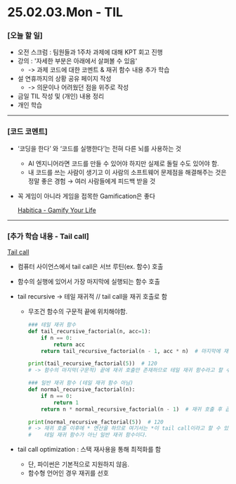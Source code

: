 # 25.02.03.Mon - TIL

### [오늘 할 일]

- 오전 스크럼 : 팀원들과 1주차 과제에 대해 KPT 회고 진행
- 강의 : '자세한 부분은 아래에서 살펴볼 수 있음'
    - -> 과제 코드에 대한 코멘트 & 재귀 함수 내용 추가 학습 
- 설 연휴까지의 상황 공유 페이지 작성
    - -> 의문이나 어려웠던 점을 위주로 작성
- 금일 TIL 작성 및 (개인) 내용 정리
- 개인 학습

---

### [코드 코멘트]

- ‘코딩을 한다’ 와 ‘코드를 실행한다’는 전혀 다른 뇌를 사용하는 것
    - AI 엔지니어라면 코드를 만들 수 있어야 하지만 실제로 돌릴 수도 있어야 함.
    - 내 코드를 쓰는 사람이 생기고 이 사람의 소프트웨어 문제점을 해결해주는 것은 정말 좋은 경험 → 여러 사람들에게 피드백 받을 것
- 꼭 게임이 아니라 게임을 접목한 Gamification은 좋다
    
    [Habitica - Gamify Your Life](https://habitica.com/static/home)
    
---

### [추가 학습 내용 - Tail call]

[Tail call](https://en.wikipedia.org/wiki/Tail_call)

- 컴퓨터 사이언스에서 tail call은 서브 루틴(ex. 함수) 호출
- 함수의 실행에 있어서 가장 마지막에 실행되는 함수 호출
- tail recursive → 테일 재귀적 // tail call을 재귀 호출로 함
    - 무조건 함수의 구문적 끝에 위치해야함.
        
        ```python
        ### 테일 재귀 함수
        def tail_recursive_factorial(n, acc=1):
            if n == 0:
                return acc
            return tail_recursive_factorial(n - 1, acc * n)  # 마지막에 재귀 호출만 있음
        
        print(tail_recursive_factorial(5))  # 120
        # -> 함수의 마지막(구문적) 끝에 재귀 호출만 존재하므로 테일 재귀 함수라고 할 수 있음.
        
        ### 일반 재귀 함수 (테일 재귀 함수 아님)
        def normal_recursive_factorial(n):
            if n == 0:
                return 1
            return n * normal_recursive_factorial(n - 1)  # 재귀 호출 후 곱셈 연산이 남음
        
        print(normal_recursive_factorial(5))  # 120
        # -> 재귀 호출 이후에 * 연산을 하므로 여기서는 *이 tail call이라고 할 수 있으며,
        #    테일 재귀 함수가 아닌 일반 재귀 함수이다. 
        ```
        
- tail call optimization : 스택 재사용을 통해 최적화를 함
    - 단, 파이썬은 기본적으로 지원하지 않음.
    - 함수형 언어인 경우 재귀를 선호
